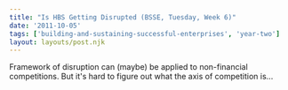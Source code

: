 ```yaml
---
title: "Is HBS Getting Disrupted (BSSE, Tuesday, Week 6)"
date: '2011-10-05'
tags: ['building-and-sustaining-successful-enterprises', 'year-two']
layout: layouts/post.njk
---
```


Framework of disruption can (maybe) be applied to non-financial competitions. But it's hard to figure out what the axis of competition is...
